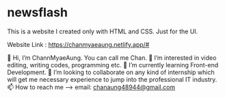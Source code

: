 # newsflash
This is a website I created only with HTML and CSS. Just for the UI.


Website Link : https://chanmyaeaung.netlify.app/#

👋 Hi, I’m ChannMyaeAung. You can call me Chan.
👀 I’m interested in video editing, writing codes, programming etc.
🌱 I’m currently learning Front-end Development.
💞️ I’m looking to collaborate on any kind of internship which will get me necessary experience to jump into the professional IT industry.
📫 How to reach me --> email: chanaung48944@gmail.com
